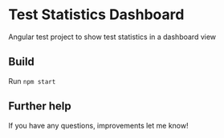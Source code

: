 # Test Statistics Dashboard

Angular test project to show test statistics in a dashboard view

## Build

Run `npm start`

## Further help

If you have any questions, improvements let me know!
